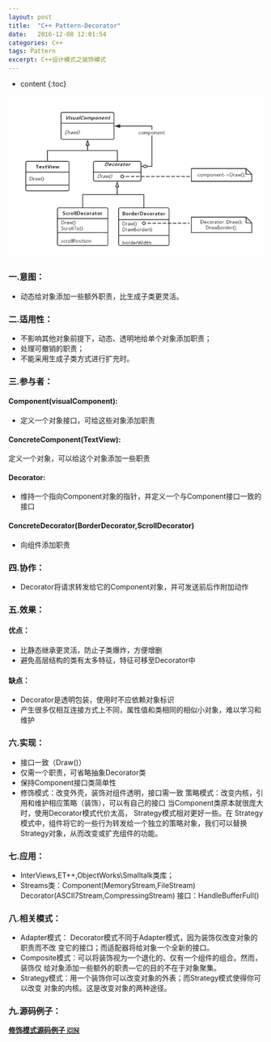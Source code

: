 ```yaml
---
layout: post
title:  "C++ Pattern-Decorator"
date:   2016-12-08 12:01:54
categories: C++
tags: Pattern
excerpt: C++设计模式之装饰模式
---
```


* content
{:toc}

![](https://raw.githubusercontent.com/cheng668/image/master/%E8%A3%85%E9%A5%B0%E6%A8%A1%E5%BC%8F.png)

### 一.意图：

* 动态给对象添加一些额外职责，比生成子类更灵活。

### 二.适用性：

* 不影响其他对象前提下，动态、透明地给单个对象添加职责；
* 处理可撤销的职责；
* 不能采用生成子类方式进行扩充时。

### 三.参与者：

#### Component(visualComponent):
* 定义一个对象接口，可给这些对象添加职责
#### ConcreteComponent(TextView):
定义一个对象，可以给这个对象添加一些职责
#### Decorator:
* 维持一个指向Component对象的指针，并定义一个与Component接口一致的接口
#### ConcreteDecorator(BorderDecorator,ScrollDecorator)
* 向组件添加职责

### 四.协作：

* Decorator将请求转发给它的Component对象，并可发送前后作附加动作

### 五.效果：

#### 优点：
* 比静态继承更灵活，防止子类爆炸，方便增删
* 避免高层结构的类有太多特征，特征可移至Decorator中
#### 缺点：
* Decorator是透明包装，使用时不应依赖对象标识
* 产生很多仅相互连接方式上不同，属性值和类相同的相似小对象，难以学习和维护

### 六.实现：

* 接口一致（Draw()）
* 仅需一个职责，可省略抽象Decorator类
* 保持Component接口类简单性
* 修饰模式：改变外壳，装饰对组件透明，接口需一致
  策略模式：改变内核，引用和维护相应策略（装饰），可以有自己的接口
当Component类原本就很庞大时，使用Decorator模式代价太高， Strategy模式相对更好一些。在 Strategy模式中，组件将它的一些行为转发给一个独立的策略对象，我们可以替换Strategy对象，从而改变或扩充组件的功能。

### 七.应用：

* InterViews,ET++,ObjectWorks\Smalltalk类库；
* Streams类：Component(MemoryStream,FileStream)
             Decorator(ASCII7Stream,CompressingStream)
             接口：HandleBufferFull()

### 八.相关模式：

* Adapter模式： Decorator模式不同于Adapter模式，因为装饰仅改变对象的职责而不改
变它的接口；而适配器将给对象一个全新的接口。
* Composite模式：可以将装饰视为一个退化的、仅有一个组件的组合。然而，装饰仅
给对象添加一些额外的职责—它的目的不在于对象聚集。
* Strategy模式：用一个装饰你可以改变对象的外表；而Strategy模式使得你可以改变
对象的内核。这是改变对象的两种途径。

### 九.源码例子：

**[修饰模式源码例子 🇨🇳](https://github.com/cheng668/Pattern-Decorator)**